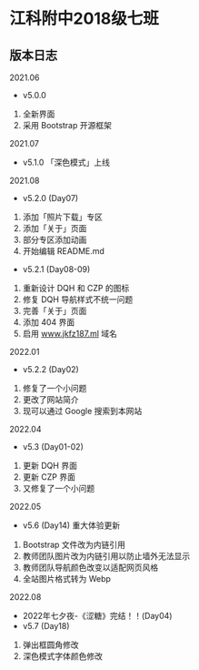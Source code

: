 # 江科附中2018级七班
## 版本日志

2021.06
- v5.0.0 
1. 全新界面 
2. 采用 Bootstrap 开源框架

2021.07 
- v5.1.0 「深色模式」上线 

2021.08 
- v5.2.0 (Day07)
1. 添加「照片下载」专区
2. 添加「关于」页面
3. 部分专区添加动画
4. 开始编辑 README.md
- v5.2.1 (Day08-09) 
1. 重新设计 DQH 和 CZP 的图标
2. 修复 DQH 导航样式不统一问题
3. 完善「关于」页面
4. 添加 404 界面
5. 启用 www.jkfz187.ml 域名

2022.01
- v5.2.2 (Day02)
1. 修复了一个小问题
2. 更改了网站简介
3. 现可以通过 Google 搜索到本网站

2022.04
- v5.3 (Day01-02)
1. 更新 DQH 界面
2. 更新 CZP 界面
3. 又修复了一个小问题

2022.05
- v5.6 (Day14)
重大体验更新
1. Bootstrap 文件改为内链引用
2. 教师团队图片改为内链引用以防止墙外无法显示
3. 教师团队导航颜色改变以适配网页风格
4. 全站图片格式转为 Webp

2022.08
-  2022年七夕夜-《涩糖》完结！！(Day04)
- v5.7 (Day18)
1. 弹出框圆角修改
2. 深色模式字体颜色修改